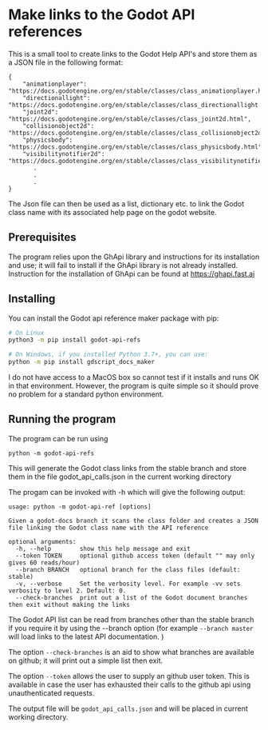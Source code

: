 # Make links to the Godot API references

This is a small tool to create links to the Godot Help API's and store them as a JSON file in the following format:

```
{
    "animationplayer": "https://docs.godotengine.org/en/stable/classes/class_animationplayer.html", 
    "directionallight": "https://docs.godotengine.org/en/stable/classes/class_directionallight.html", 
    "joint2d": "https://docs.godotengine.org/en/stable/classes/class_joint2d.html",
    "collisionobject2d": "https://docs.godotengine.org/en/stable/classes/class_collisionobject2d.html",
    "physicsbody": "https://docs.godotengine.org/en/stable/classes/class_physicsbody.html",
    "visibilitynotifier2d": "https://docs.godotengine.org/en/stable/classes/class_visibilitynotifier2d.html",
       .
       .
       .
}
```
The Json file can then be used as a list, dictionary etc. to link the Godot class name with its associated help
page on the godot website.

## Prerequisites
The program relies upon the GhApi library and instructions for its installation and use; it will fail to install if the GhApi library is not already installed.  Instruction for the installation of GhApi can be found at https://ghapi.fast.ai


## Installing
You can install the Godot api reference maker package with pip:

``` bash
# On Linux
python3 -m pip install godot-api-refs

# On Windows, if you installed Python 3.7+, you can use:
python -m pip install gdscript_docs_maker
```
I do not have access to a MacOS box so cannot test if it installs and runs OK in that environment.  However, the program is quite simple so it should prove no problem for a standard python environment.
## Running the program

The program can be run using

`python -m godot-api-refs` 
 
This will generate the Godot class links from the stable branch and store them in the file godot_api_calls.json in the current working directory


The progam can be invoked with -h which will give the following output:
```
usage: python -m godot-api-ref [options]

Given a godot-docs branch it scans the class folder and creates a JSON file linking the Godot class name with the API reference

optional arguments:
  -h, --help        show this help message and exit
  --token TOKEN     optional github access token (default "" may only gives 60 reads/hour)
  --branch BRANCH   optional branch for the class files (default: stable)
  -v, --verbose     Set the verbosity level. For example -vv sets verbosity to level 2. Default: 0.
  --check-branches  print out a list of the Godot document branches then exit without making the links
```
The Godot API list can be read from branches other than the stable branch if you require it by using the --branch option (for example `--branch master` will load links to the latest API documentation. )

The option `--check-branches` is an aid to show what branches are available on github; it will print out a simple list then exit.

The option `--token` allows the user to supply an github user token.  This is available in case the user has exhausted their calls to the github api using unauthenticated requests.

The output file will be `godot_api_calls.json` and will be placed in current working directory.






